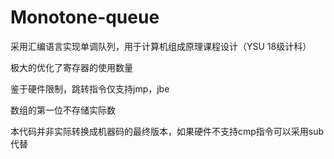 # Monotone-queue
采用汇编语言实现单调队列，用于计算机组成原理课程设计（YSU 18级计科）

极大的优化了寄存器的使用数量

鉴于硬件限制，跳转指令仅支持jmp，jbe

数组的第一位不存储实际数

本代码并非实际转换成机器码的最终版本，如果硬件不支持cmp指令可以采用sub代替
